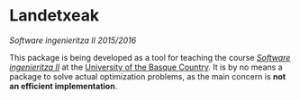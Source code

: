 # Landetxeak
*Software ingenieritza II 2015/2016*

This package is being developed as a tool for teaching the course [_Software ingenieritza II_](http://www.ehu.eus/es/web/informatika-fakultatea/informatika-ingenieritzako-gradua?p_p_id=upvehuapp_WAR_upvehuappportlet&p_p_state=normal&p_p_mode=view&p_p_col_id=column-2&p_p_col_pos=0&p_p_col_count=1&p_p_lifecycle=1&_upvehuapp_WAR_upvehuappportlet_action=redirectAction&reu=/pls/entrada/plew0040.htm_asignatura_next?p_sesion=&p_cod_idioma=CAS&p_en_portal=S&p_cod_centro=226&p_cod_plan=GINFOR20&p_anyoAcad=act&p_pestanya=3&p_menu=principal&p_cod_asig=26215&p_ciclo=X&p_curso=X&p_vengo_de=asig_cursos)  at the [University of the Basque Country](www.ehu.eus). It is by no means a package to solve actual optimization problems, as the main concern is **not an efficient implementation**.
